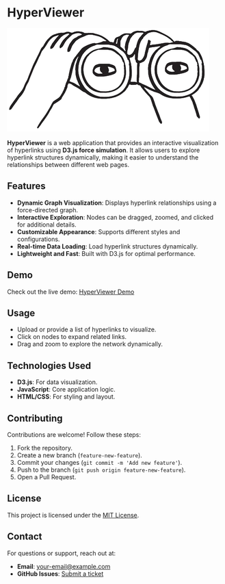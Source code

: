 # HyperViewer

![HyperViewer Logo](assets\images\binoculars_logo.png)

**HyperViewer** is a web application that provides an interactive visualization of hyperlinks using **D3.js force simulation**. It allows users to explore hyperlink structures dynamically, making it easier to understand the relationships between different web pages.

## Features

- **Dynamic Graph Visualization**: Displays hyperlink relationships using a force-directed graph.
- **Interactive Exploration**: Nodes can be dragged, zoomed, and clicked for additional details.
- **Customizable Appearance**: Supports different styles and configurations.
- **Real-time Data Loading**: Load hyperlink structures dynamically.
- **Lightweight and Fast**: Built with D3.js for optimal performance.

## Demo

Check out the live demo: [HyperViewer Demo](https://www.fspezzano.it/hyperViewer)

## Usage

- Upload or provide a list of hyperlinks to visualize.
- Click on nodes to expand related links.
- Drag and zoom to explore the network dynamically.

## Technologies Used

- **D3.js**: For data visualization.
- **JavaScript**: Core application logic.
- **HTML/CSS**: For styling and layout.

## Contributing

Contributions are welcome! Follow these steps:
1. Fork the repository.
2. Create a new branch (`feature-new-feature`).
3. Commit your changes (`git commit -m 'Add new feature'`).
4. Push to the branch (`git push origin feature-new-feature`).
5. Open a Pull Request.

## License

This project is licensed under the [MIT License](LICENSE).

## Contact

For questions or support, reach out at:
- **Email**: your-email@example.com
- **GitHub Issues**: [Submit a ticket](https://github.com/your-username/hyperViewer/issues)
